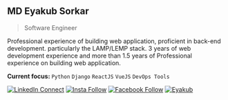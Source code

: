 ## MD Eyakub Sorkar
> Software Engineer

Professional experience of building web application, proficient in back-end development. particularly the LAMP/LEMP stack. 3 years of web development experience and more than 1.5 years of Professional experience on building web application.

<b>Current focus: </b> `Python` `Django`  `ReactJS`   `VueJS`  `DevOps Tools`

[![LinkedIn Connect](https://img.shields.io/badge/%20-Connect-black?color=14171A&labelColor=212121&logo=linkedin&logoColor=ffffff)](https://www.linkedin.com/in/eyakub-sorkar)   [![Insta Follow](https://img.shields.io/badge/%20-Follow-black?color=14171A&labelColor=d81b60&logo=instagram&logoColor=ffffff)](https://www.instagram.com/eyakub.me)   [![Facebook Follow](https://img.shields.io/badge/%20-Connect-black?color=14171A&labelColor=1976d2&logo=facebook&logoColor=ffffff)](https://www.facebook.com/mdes.mdes)   [![Eyakub](https://img.shields.io/badge/E-Eyakub's%20Portfolio-green)](http://about.eyakub.me) 
<!-- [![Eyakub](https://img.shields.io/github/followers/eyakub?label=Eyakub&style=social)](https://www.github.com/eyakub) -->
